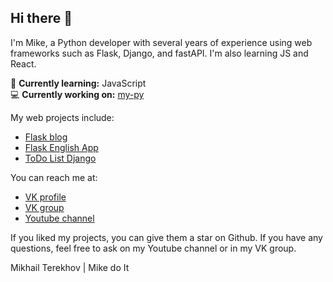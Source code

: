 ## Hi there 👋
I'm Mike, a Python developer with several years of experience using web frameworks such as Flask, Django, and fastAPI. I'm also learning JS and React.

🌱 **Currently learning:** JavaScript  
💻 **Currently working on:** [my-py](https://github.com/mikedoit)  

My web projects include:

- [Flask blog](https://github.com/mikedoit/flask-blog)  
- [Flask English App](https://github.com/mikedoit/flask-english-app)  
- [ToDo List Django](https://github.com/mikedoit/todolist-django)  

You can reach me at:

- [VK profile](https://vk.com/mike_do_it)  
- [VK group](https://vk.com/mike_do_it_group)  
- [Youtube channel](https://www.youtube.com/channel/UCRq3HsIBzX9gLaoI0xJxGVA)  

If you liked my projects, you can give them a star on Github. 
If you have any questions, feel free to ask on my Youtube channel or in my VK group.

Mikhail Terekhov | Mike do It
